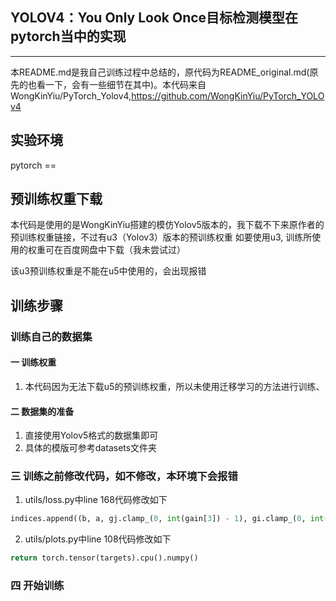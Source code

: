 ## YOLOV4：You Only Look Once目标检测模型在pytorch当中的实现
---
本README.md是我自己训练过程中总结的，原代码为README_original.md(原先的也看一下，会有一些细节在其中)。本代码来自WongKinYiu/PyTorch_Yolov4,https://github.com/WongKinYiu/PyTorch_YOLOv4

## 实验环境
pytorch == 

## 预训练权重下载
本代码是使用的是WongKinYiu搭建的模仿Yolov5版本的，我下载不下来原作者的预训练权重链接，不过有u3（Yolov3）版本的预训练权重
如要使用u3, 训练所使用的权重可在百度网盘中下载（我未尝试过）

该u3预训练权重是不能在u5中使用的，会出现报错

## 训练步骤
### 训练自己的数据集
#### 一 训练权重
1. 本代码因为无法下载u5的预训练权重，所以未使用迁移学习的方法进行训练、

#### 二 数据集的准备
1. 直接使用Yolov5格式的数据集即可
2. 具体的模版可参考datasets文件夹

### 三 训练之前修改代码，如不修改，本环境下会报错
1. utils/loss.py中line 168代码修改如下
```python
indices.append((b, a, gj.clamp_(0, int(gain[3]) - 1), gi.clamp_(0, int(gain[2]) - 1)))  # image, anchor, grid indices
```
2. utils/plots.py中line 108代码修改如下
```python
return torch.tensor(targets).cpu().numpy()
```

### 四 开始训练
